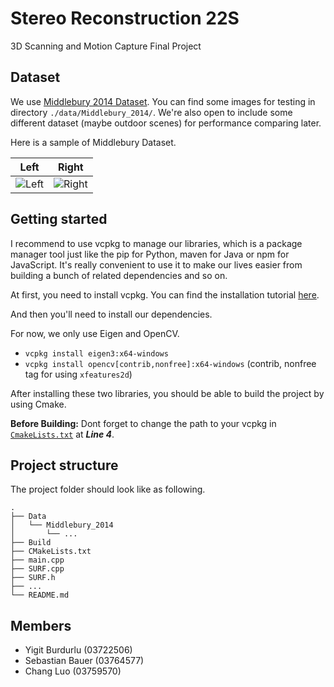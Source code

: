 # Stereo Reconstruction 22S

3D Scanning and Motion Capture Final Project

## Dataset 
We use [Middlebury 2014 Dataset](https://vision.middlebury.edu/stereo/data/scenes2014/). You can find some images for testing in directory `./data/Middlebury_2014/`. We're also open to include some different dataset (maybe outdoor scenes) for performance comparing later.

Here is a sample of Middlebury Dataset.

|                           Left                           |                           Right                           |
| :------------------------------------------------------: | :-------------------------------------------------------: |
| ![Left](data/Middlebury_2014/Adirondack-perfect/im0.png) | ![Right](data/Middlebury_2014/Adirondack-perfect/im1.png) |

## Getting started

I recommend to use vcpkg to manage our libraries, which is a package manager tool just like the pip for Python, maven for Java or npm for JavaScript. It's really convenient to use it to make our lives easier from building a bunch of related dependencies and so on. 

At first, you need to install vcpkg. You can find the installation tutorial [here](https://vcpkg.io/en/getting-started.html).

And then you'll need to install our dependencies.

For now, we only use Eigen and OpenCV.

- `vcpkg install eigen3:x64-windows`
- `vcpkg install opencv[contrib,nonfree]:x64-windows` (contrib, nonfree tag for using `xfeatures2d`)

After installing these two libraries, you should be able to build the project by using Cmake.

**Before Building:** Dont forget to change the path to your vcpkg in [`CmakeLists.txt`](CMakeLists.txt) at ***Line 4***.

## Project structure
The project folder should look like as following.
```
.
├── Data
│   └── Middlebury_2014
│       └── ...
├── Build
├── CMakeLists.txt
├── main.cpp
├── SURF.cpp
├── SURF.h
├── ...
└── README.md
```
## Members
- Yigit Burdurlu (03722506)
- Sebastian Bauer (03764577)
- Chang Luo (03759570)